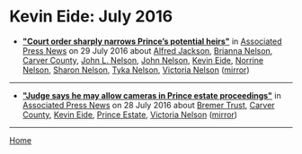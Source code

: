 # Kevin Eide: July 2016

 - [**"Court order sharply narrows Prince’s potential heirs"**](https://apnews.com/e27548f874704baa902e13785b87670c) in [Associated Press News](https://apnews.com/) on 29 July 2016 about [Alfred Jackson](../../topics/alfred-jackson/index.md), [Brianna Nelson](../../topics/brianna-nelson/index.md), [Carver County](../../topics/carver-county/index.md), [John L. Nelson](../../topics/john-l-nelson/index.md), [John Nelson](../../topics/john-nelson/index.md), [Kevin Eide](../../topics/kevin-eide/index.md), [Norrine Nelson](../../topics/norrine-nelson/index.md), [Sharon Nelson](../../topics/sharon-nelson/index.md), [Tyka Nelson](../../topics/tyka-nelson/index.md), [Victoria Nelson](../../topics/victoria-nelson/index.md) ([mirror](https://web.archive.org/web/*/https://apnews.com/e27548f874704baa902e13785b87670c))

----

 - [**"Judge says he may allow cameras in Prince estate proceedings"**](https://apnews.com/e765a15638374aa4bdfbc5cca13280f5) in [Associated Press News](https://apnews.com/) on 28 July 2016 about [Bremer Trust](../../topics/bremer-trust/index.md), [Carver County](../../topics/carver-county/index.md), [Kevin Eide](../../topics/kevin-eide/index.md), [Prince Estate](../../topics/prince-estate/index.md), [Victoria Nelson](../../topics/victoria-nelson/index.md) ([mirror](https://web.archive.org/web/*/https://apnews.com/e765a15638374aa4bdfbc5cca13280f5))

----

[Home](./)
